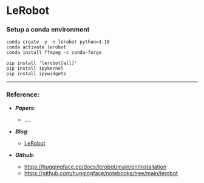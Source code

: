 # LeRobot

### Setup a conda environment

 ```
 conda create -y -n lerobot python=3.10
 conda activate lerobot
 conda install ffmpeg -c conda-forge

 pip install 'lerobot[all]'
 pip install ipykernel
 pip install ipywidgets
 ```


---
### Reference:


- ***Papers***:
    - ....

- ***Blog***:
    - [LeRobot](https://huggingface.co/lerobot)


- ***Github***:
    - https://huggingface.co/docs/lerobot/main/en/installation
    - https://github.com/huggingface/notebooks/tree/main/lerobot


